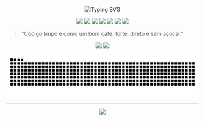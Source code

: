<p align="center">
<img src="https://readme-typing-svg.demolab.com?font=Fira+Code&weight=400&size=28&pause=1000&color=7F7FFF&center=true&vCenter=true&width=600&lines=console.log('Caio+Souza');+%F0%9F%91%80" alt="Typing SVG" />
</p>

<!-- Tech Badges -->
<p align="center">
  <img src="https://img.shields.io/badge/Node.js-339933?style=flat&logo=nodedotjs&logoColor=white"/>
  <img src="https://img.shields.io/badge/React-20232A?style=flat&logo=react&logoColor=61DAFB"/>
  <img src="https://img.shields.io/badge/MySQL-00758F?style=flat&logo=mysql&logoColor=white"/>
  <img src="https://img.shields.io/badge/PostgreSQL-4169E1?style=flat&logo=postgresql&logoColor=white"/>
  <img src="https://img.shields.io/badge/SQL%20Server-CC2927?style=flat&logo=microsoftsqlserver&logoColor=white"/>
 <img src="https://img.shields.io/badge/VS%20Code-007ACC?style=flat&logo=visualstudiocode&logoColor=white" />
  <img src="https://img.shields.io/badge/Visual%20Studio-5C2D91?style=flat&logo=visualstudio&logoColor=white" />
</p>

> "Código limpo é como um bom café: forte, direto e sem açúcar."




<div align="center">
  <img src="https://github-readme-stats.vercel.app/api?username=caiorn&show_icons=true&theme=tokyonight&include_all_commits=true&count_private=true&hide_border=true" width="450"/>
  <img src="https://github-readme-stats.vercel.app/api/top-langs/?username=caiorn&layout=compact&theme=tokyonight&hide_border=true" width="342"/>
</div>



<p align="center">
    <img src="https://raw.githubusercontent.com/caiorn/caiorn/output/snake.svg" alt="Snake animation" />
</p>

---

<p align="center">
  <img src="https://github-profile-trophy.vercel.app/?username=caiorn&theme=tokyonight&no-frame=true&row=1&column=7" />
</p>



